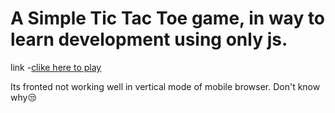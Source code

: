 # A Simple Tic Tac Toe game, in way to learn development using only js.
link -[clike here to play](https://prakashgolusingh.github.io/Tic-Tac-Toe/)

Its fronted not working well in vertical mode of mobile browser. Don't know why😒
